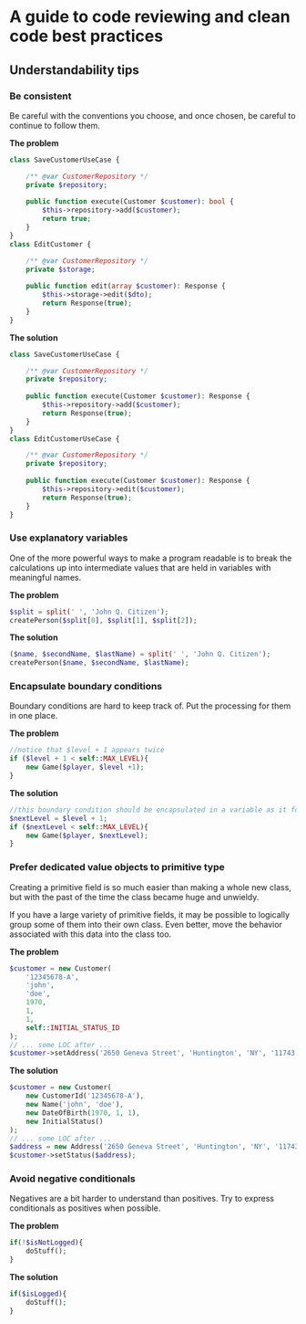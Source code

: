 # A guide to code reviewing and clean code best practices

## Understandability tips

### Be consistent
Be careful with the conventions you choose, and once chosen, be careful to continue to follow them.

**The problem**

````php
class SaveCustomerUseCase {

	/** @var CustomerRepository */
	private $repository;
	
	public function execute(Customer $customer): bool {
		$this->repository->add($customer);
		return true;
	}
}
class EditCustomer {

	/** @var CustomerRepository */
	private $storage;
	
	public function edit(array $customer): Response {
		$this->storage->edit($dto);
		return Response(true);
	}
}
````

**The solution**

````php
class SaveCustomerUseCase {

	/** @var CustomerRepository */
	private $repository;
	
    public function execute(Customer $customer): Response {
    	$this->repository->add($customer);
		return Response(true);
    } 
}
class EditCustomerUseCase {

	/** @var CustomerRepository */
	private $repository;
	
	public function execute(Customer $customer): Response {
	    $this->repository->edit($customer);
		return Response(true);
	}
}
````

### Use explanatory variables

One of the more powerful ways to make a program readable is to break the calculations up into intermediate values that are held in variables with meaningful names.

**The problem**

````php
$split = split(' ', 'John Q. Citizen');
createPerson($split[0], $split[1], $split[2]);
````

**The solution**

````php
($name, $secondName, $lastName) = split(' ', 'John Q. Citizen');
createPerson($name, $secondName, $lastName);
````

### Encapsulate boundary conditions

Boundary conditions are hard to keep track of. Put the processing for them in one place.

**The problem**

````php
//notice that $level + 1 appears twice
if ($level + 1 < self::MAX_LEVEL){
	new Game($player, $level +1);
}
````

**The solution**

````php
//this boundary condition should be encapsulated in a variable as it follows
$nextLevel = $level + 1;
if ($nextLevel < self::MAX_LEVEL){
	new Game($player, $nextLevel);
}
````

### Prefer dedicated value objects to primitive type
Creating a primitive field is so much easier than making a whole new class, but with the past of the time the class became huge and unwieldy.

If you have a large variety of primitive fields, it may be possible to logically group some of them into their own class. Even better, move the behavior associated with this data into the class too.

**The problem**

````php
$customer = new Customer(
	'12345678-A',
	'john', 
	'doe', 
	1970, 
	1, 
	1, 
	self::INITIAL_STATUS_ID
);
// ... some LOC after ...
$customer->setAddress('2650 Geneva Street', 'Huntington', 'NY', '11743');
````

**The solution**

````php
$customer = new Customer(
	new CustomerId('12345678-A'),
	new Name('john', 'doe'), 
	new DateOfBirth(1970, 1, 1), 
	new InitialStatus()
);
// ... some LOC after ...
$address = new Address('2650 Geneva Street', 'Huntington', 'NY', '11743');
$customer->setStatus($address);
````

### Avoid negative conditionals
Negatives are a bit harder to understand than positives. Try to express conditionals as positives when possible. 

**The problem**

````php
if(!$isNotLogged){
	doStuff();
}
````

**The solution**

````php
if($isLogged){
	doStuff();
}
````